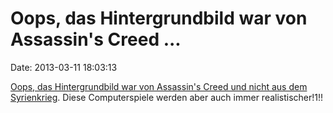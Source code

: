 Oops, das Hintergrundbild war von Assassin\'s Creed \...
========================================================

Date: 2013-03-11 18:03:13

[Oops, das Hintergrundbild war von Assassin\'s Creed und nicht aus dem
Syrienkrieg](http://metro.co.uk/2013/03/11/danish-tv-sorry-for-using-assassins-creed-screenshot-in-report-on-syria-war-3535916/).
Diese Computerspiele werden aber auch immer realistischer!1!!
